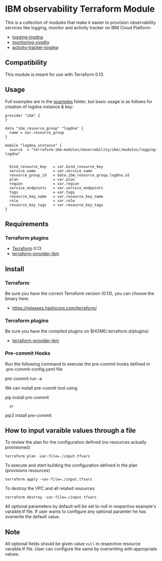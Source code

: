 # IBM observability Terraform Module

This is a collection of modules that make it easier to provision observability services like logging, monitor and activity tracker on IBM Cloud Platform:
* [logging-logdna](modules/logging-logdna)
* [monitoring-sysdig](modules/monitoring-sysdig)
* [activity-tracker-logdna](modules/activity-tracker-logdna)

## Compatibility

This module is meant for use with Terraform 0.13.

## Usage

Full examples are in the [examples](./examples/) folder, but basic usage is as follows for creation of logdna instance & key:

```hcl
provider "ibm" {
}

data "ibm_resource_group" "logdna" {
  name = var.resource_group
}

module "logdna_instance" {
  source  = "terraform-ibm-modules/observability/ibm//modules/logging-logdna"


  bind_resource_key   = var.bind_resource_key
  service_name        = var.service_name
  resource_group_id   = data.ibm_resource_group.logdna.id
  plan                = var.plan
  region              = var.region
  service_endpoints   = var.service_endpoints
  tags                = var.tags
  resource_key_name   = var.resource_key_name
  role                = var.role
  resource_key_tags   = var.resource_key_tags
}

```

## Requirements

### Terraform plugins

- [Terraform](https://www.terraform.io/downloads.html) 0.13
- [terraform-provider-ibm](https://github.com/IBM-Cloud/terraform-provider-ibm)

## Install

### Terraform

Be sure you have the correct Terraform version (0.13), you can choose the binary here:
- https://releases.hashicorp.com/terraform/

### Terraform plugins

Be sure you have the compiled plugins on $HOME/.terraform.d/plugins/

- [terraform-provider-ibm](https://github.com/IBM-Cloud/terraform-provider-ibm)

### Pre-commit Hooks

Run the following command to execute the pre-commit hooks defined in .pre-commit-config.yaml file

pre-commit run -a

We can install pre-coomit tool using

pip install pre-commit

      or

pip3 install pre-commit

## How to input varaible values through a file

To review the plan for the configuration defined (no resources actually provisioned)

`terraform plan -var-file=./input.tfvars`

To execute and start building the configuration defined in the plan (provisions resources)

`terraform apply -var-file=./input.tfvars`

To destroy the VPC and all related resources

`terraform destroy -var-file=./input.tfvars`

All optional parameters by default will be set to null in respective example's varaible.tf file. If user wants to configure any optional paramter he has overwrite the default value.

## Note

All optional fields should be given value `null` in respective resource varaible.tf file. User can configure the same by overwriting with appropriate values.

